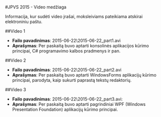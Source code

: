 ﻿#JPVS 2015 - Video medžiaga

Informacija, kur sudėti video įrašai, moksleiviams pateikiama atskirai elektroniniu paštu.

##Video 1

- **Failo pavadinimas**: 2015-06-22\2015-06-22_part1.avi
- **Aprašymas**: Per paskaitą buvo aptarti konsolinės aplikacijos kūrimo principai, C# programavimo kalbos pradmenys ir pan.

##Video 2

- **Failo pavadinimas**: 2015-06-22\2015-06-22_part2.avi
- **Aprašymas**: Per paskaitą buvo aptarti WindowsForms aplikacijų kūrimo principai, parodyta, kaip sukurti paprastą tekstų redaktorių.

##Video 3

- **Failo pavadinimas**: 2015-06-22\2015-06-22_part3.avi: 
- **Aprašymas**: Per paskaitą buvo aptarti pagrindiniai WPF (Windows Presentation Foundation) aplikacijų kūrimo principai.